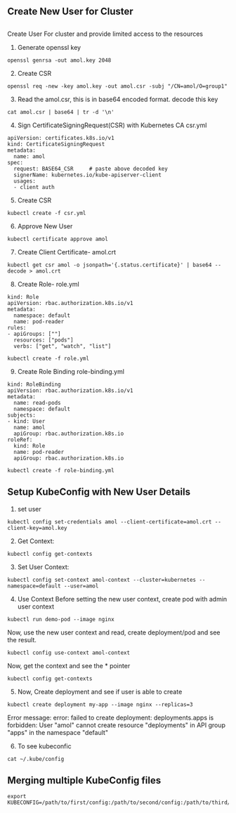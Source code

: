 ##
## Create New User for Cluster ##
##

Create User For cluster and provide limited access to the resources

1. Generate openssl key
 ```
openssl genrsa -out amol.key 2048
```
2. Create CSR
```
openssl req -new -key amol.key -out amol.csr -subj "/CN=amol/O=group1"
```
3. Read the amol.csr, this is in base64 encoded format. decode this key
```
cat amol.csr | base64 | tr -d '\n'
```
4. Sign CertificateSigningRequest(CSR) with Kubernetes CA
   csr.yml
```
apiVersion: certificates.k8s.io/v1
kind: CertificateSigningRequest
metadata:
  name: amol
spec:
  request: BASE64_CSR     # paste above decoded key 
  signerName: kubernetes.io/kube-apiserver-client
  usages:
  - client auth
```
5. Create CSR
```
kubectl create -f csr.yml
```
6. Approve New User
```
kubectl certificate approve amol
```
7. Create Client Certificate-  amol.crt
```
kubectl get csr amol -o jsonpath='{.status.certificate}' | base64 --decode > amol.crt
```
8. Create Role- role.yml
```
kind: Role
apiVersion: rbac.authorization.k8s.io/v1
metadata:
  namespace: default
  name: pod-reader
rules:
- apiGroups: [""]
  resources: ["pods"]
  verbs: ["get", "watch", "list"]
```
```
kubectl create -f role.yml
```
9. Create Role Binding role-binding.yml
```
kind: RoleBinding
apiVersion: rbac.authorization.k8s.io/v1
metadata:
  name: read-pods
  namespace: default
subjects:
- kind: User
  name: amol
  apiGroup: rbac.authorization.k8s.io
roleRef:
  kind: Role
  name: pod-reader
  apiGroup: rbac.authorization.k8s.io
```  
```
kubectl create -f role-binding.yml
```
## Setup KubeConfig with New User Details
1. set user
```
kubectl config set-credentials amol --client-certificate=amol.crt --client-key=amol.key
```
2. Get Context: 
```
kubectl config get-contexts
```
3. Set User Context:
```
kubectl config set-context amol-context --cluster=kubernetes --namespace=default --user=amol 
```  
4. Use Context
Before setting the new user context, create pod with admin user context
```
kubectl run demo-pod --image nginx
```
Now, use the new user context and read, create deployment/pod and see the result.
```
kubectl config use-context amol-context
```
Now, get the context and see the * pointer
```
kubectl config get-contexts
```
5. Now, Create deployment and see if user is able to create
```
kubectl create deployment my-app --image nginx --replicas=3
```
Error message:
error: failed to create deployment: deployments.apps is forbidden: User "amol" cannot create resource "deployments" in API group "apps" in the namespace "default"


6. To see kubeconfic
```
cat ~/.kube/config
```

## Merging multiple KubeConfig files
```
export KUBECONFIG=/path/to/first/config:/path/to/second/config:/path/to/third/config
```
   

